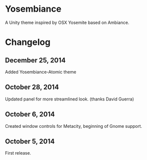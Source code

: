 Yosembiance
===========
A Unity theme inspired by OSX Yosemite based on Ambiance.


Changelog
=========

December 25, 2014
----------------------
Added Yosembiance-Atomic theme

October 28, 2014
----------------------
Updated panel for more streamlined look. (thanks David Guerra)

October 6, 2014
----------------------
Created window controls for Metacity, beginning of Gnome support.

October 5, 2014
----------------------
First release.
